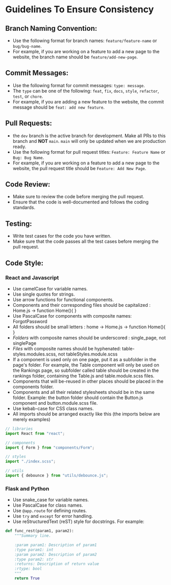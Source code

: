 # Guidelines To Ensure Consistency

## Branch Naming Convention:

-   Use the following format for branch names: `feature/feature-name` or `bug/bug-name`.
-   For example, if you are working on a feature to add a new page to the website, the branch name should be `feature/add-new-page`.

## Commit Messages:

-   Use the following format for commit messages: `type: message`.
-   The `type` can be one of the following: `feat`, `fix`, `docs`, `style`, `refactor`, `test`, or `chore`.
-   For example, if you are adding a new feature to the website, the commit message should be `feat: add new feature`.

## Pull Requests:

-   the `dev` branch is the active branch for development. Make all PRs to this branch and **NOT** `main`. `main` will only be updated when we are production ready.
-   Use the following format for pull request titles: `Feature: Feature Name` or `Bug: Bug Name`.
-   For example, if you are working on a feature to add a new page to the website, the pull request title should be `Feature: Add New Page`.

## Code Review:

-   Make sure to review the code before merging the pull request.
-   Ensure that the code is well-documented and follows the coding standards.

## Testing:

-   Write test cases for the code you have written.
-   Make sure that the code passes all the test cases before merging the pull request.

## Code Style:

### React and Javascript

-   Use camelCase for variable names.
-   Use single quotes for strings.
-   Use arrow functions for functional components.
-   Components and their corresponding files should be capitalized : Home.js -> function Home(){ }
-   Use PascalCase for components with composite names: ForgotPassword
-   All folders should be small letters : home -> Home.js -> function Home(){ }
-   _Folders_ with composite names should be underscored : single_page, not singlePage
-   _Files_ with composite names should be hyphenated: table-styles.modules.scss, not tableStyles.module.scss
-   If a component is used only on one page, put it as a subfolder in the page's folder. For example, the Table component will only be used on the Rankings page, so subfolder called table should be created in the rankings folder, containing the Table.js and table.module.scss files.
-   Components that will be-reused in other places should be placed in the components folder.
-   Components and all their related stylesheets should be in the same folder. Example: the button folder should contain the Button.js component and button.module.scss file.
-   Use kebab-case for CSS class names.
-   All imports should be arranged exactly like this (the imports below are merely examples)

```js
// libraries
import React from "react";

// components
import { Form } from "components/Form";

// styles
import "./index.scss";

// utils
import { debounce } from "utils/debounce.js";
```

### Flask and Python

-   Use snake_case for variable names.
-   Use PascalCase for class names.
-   Use `@app.route` for defining routes.
-   Use `try` and `except` for error handling.
-   Use reStructuredText (reST) style for docstrings. For example:

````py
def func_rest(param1, param2):
    """Summary line.

    :param param1: Description of param1
    :type param1: int
    :param param2: Description of param2
    :type param2: str
    :returns: Description of return value
    :rtype: bool
    """
    return True
````